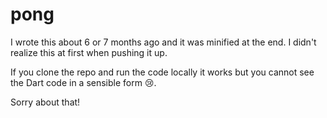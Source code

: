 # pong

I wrote this about 6 or 7 months ago and it was minified at the end.  I didn't realize this at first when pushing it up.

If you clone the repo and run the code locally it works but you cannot see the Dart code in a sensible form 😢.

Sorry about that!
